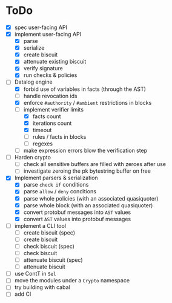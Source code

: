 # ToDo

- [x] spec user-facing API
- [x] implement user-facing API
  - [x] parse
  - [x] serialize
  - [x] create biscuit
  - [x] attenuate existing biscuit
  - [x] verify signature
  - [x] run checks & policies

- [ ] Datalog engine
  - [x] forbid use of variables in facts (through the AST)
  - [ ] handle revocation ids
  - [x] enforce `#authority` / `#ambient` restrictions in blocks
  - [ ] implement verifier limits
    - [x] facts count
    - [x] iterations count
    - [x] timeout
    - [ ] rules / facts in blocks
    - [ ] regexes
  - [ ] make expression errors blow the verification step

- [ ] Harden crypto
  - [ ] check all sensitive buffers are filled with zeroes after use
  - [ ] investigate zeroing the pk bytestring buffer on free

- [x] Implement parsers & serialization
  - [x] parse `check if` conditions
  - [x] parse `allow` / `deny` conditions
  - [x] parse whole policies (with an associated quasiquoter)
  - [x] parse whole block (with an associated quasiquoter)
  - [x] convert protobuf messages into `AST` values
  - [x] convert `AST` values into protobuf messages

- [ ] implement a CLI tool
  - [ ] create biscuit (spec)
  - [ ] create biscuit
  - [ ] check biscuit (spec)
  - [ ] check biscuit
  - [ ] attenuate biscuit (spec)
  - [ ] attenuate biscuit

- [ ] use ContT in `Sel`
- [ ] move the modules under a `Crypto` namespace
- [ ] try building with cabal
- [ ] add CI
